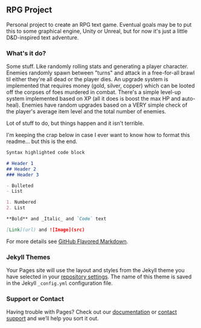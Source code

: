 ## RPG Project

Personal project to create an RPG text game. Eventual goals may be to put this to some graphical engine, Unity or Unreal, but for now it's just a little D&D-inspired text adventure.

### What's it do?

Some stuff. Like randomly rolling stats and generating a player character. Enemies randomly spawn between "turns" and attack in a free-for-all brawl til either they're all dead or the player dies. An upgrade system is implemented that requires money (gold, silver, copper) which can be looted off the corpses of foes murdered in combat. There's a simple level-up system implemented based on XP (all it does is boost the max HP and auto-heal). Enemies have random upgrades based on a VERY simple check of the player's average item level and the total number of enemies.

Lot of stuff to do, but things happen and it isn't terrible.

I'm keeping the crap below in case I ever want to know how to format this readme... but this is the end.

```markdown
Syntax highlighted code block

# Header 1
## Header 2
### Header 3

- Bulleted
- List

1. Numbered
2. List

**Bold** and _Italic_ and `Code` text

[Link](url) and ![Image](src)
```

For more details see [GitHub Flavored Markdown](https://guides.github.com/features/mastering-markdown/).

### Jekyll Themes

Your Pages site will use the layout and styles from the Jekyll theme you have selected in your [repository settings](https://github.com/captainzonks/RPGProject/settings). The name of this theme is saved in the Jekyll `_config.yml` configuration file.

### Support or Contact

Having trouble with Pages? Check out our [documentation](https://help.github.com/categories/github-pages-basics/) or [contact support](https://github.com/contact) and we’ll help you sort it out.
